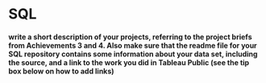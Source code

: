 # SQL
 #### write a short description of your projects, referring to the project briefs from Achievements 3 and 4. Also make sure that the readme file for your SQL repository contains some information about your data set, including the source, and a link to the work you did in Tableau Public (see the tip box below on how to add links)
